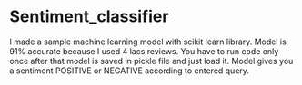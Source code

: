 # Sentiment_classifier
I made a sample machine learning model with scikit learn library.
Model is 91% accurate because I used 4 lacs reviews.
You have to run code only once after that model is saved in pickle file and just load it.
Model gives you a sentiment POSITIVE or NEGATIVE according to entered query.
